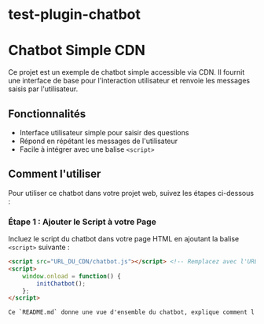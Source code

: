 # test-plugin-chatbot
# Chatbot Simple CDN

Ce projet est un exemple de chatbot simple accessible via CDN. Il fournit une interface de base pour l'interaction utilisateur et renvoie les messages saisis par l'utilisateur.

## Fonctionnalités

- Interface utilisateur simple pour saisir des questions
- Répond en répétant les messages de l'utilisateur
- Facile à intégrer avec une balise `<script>`

## Comment l'utiliser

Pour utiliser ce chatbot dans votre projet web, suivez les étapes ci-dessous :

### Étape 1 : Ajouter le Script à votre Page

Incluez le script du chatbot dans votre page HTML en ajoutant la balise `<script>` suivante :

```html
<script src="URL_DU_CDN/chatbot.js"></script> <!-- Remplacez avec l'URL réelle de votre CDN -->
<script>
    window.onload = function() {
        initChatbot();
    };
</script>

Ce `README.md` donne une vue d'ensemble du chatbot, explique comment l'intégrer et l'utiliser, et fournit des informations sur la personnalisation et le support. Assurez-vous de remplacer `URL_DU_CDN/chatbot.js` par l'URL réelle de votre fichier hébergé sur le CDN. Vous pouvez également ajouter des sections supplémentaires si nécessaire, comme des exemples d'utilisation avancée, des captures d'écran, ou des détails sur la contribution au projet.
